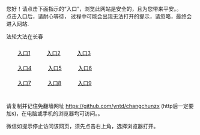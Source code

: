 您好！请点击下面指示的“入口”，浏览此网站是安全的，且为您带来平安。。 <br/>
点击入口后，请耐心等待， 过程中可能会出现无法打开的提示，请忽略，最终会进入网站. </br>

法轮大法在长春<br/>
<div style="padding:10px"><a style="margin:20px" target="_blank" href="https://d2pbynpomjw4vo.cloudfront.net/2Qpsp?cxcqpwom" id="ccLink1" rel="nofollow">入口1</a> <a target="_blank" style="margin:20px" href="https://d2gq626ckac2j6.cloudfront.net/2Qpsp?hqwfb" id="ccLink2" rel="nofollow">入口2</a> <a style="margin:20px" target="_blank" href="https://dsx7y84egydyy.cloudfront.net/2Qpsp?nnuuqzb" id="ccLink3" rel="nofollow">入口3</a></div>

<div style="padding:10px" ><a style="margin:20px" target="_blank" href="https://d2pbynpomjw4vo.cloudfront.net/2Qpsp?cxcqpwom" id="ccLink4" rel="nofollow">入口4</a> <a style="margin:20px" href="https://d2gq626ckac2j6.cloudfront.net/2Qpsp?hqwfb" target="_blank" id="ccLink5" rel="nofollow">入口5</a> <a style="margin:20px" href="https://dsx7y84egydyy.cloudfront.net/2Qpsp?nnuuqzb" target="_blank" id="ccLink6" rel="nofollow">入口6</a></div>

<div style="padding:10px"><a style="margin:20px" target="_blank" href="https://d2pbynpomjw4vo.cloudfront.net/2Qpsp?cxcqpwom" id="ccLink7" rel="nofollow">入口7</a> <a style="margin:20px" href="https://d2gq626ckac2j6.cloudfront.net/2Qpsp?hqwfb" target="_blank" id="ccLink8" rel="nofollow">入口8</a> <a style="margin:20px" target="_blank" href="https://dsx7y84egydyy.cloudfront.net/2Qpsp?nnuuqzb" id="ccLink9" rel="nofollow">入口9</a></div>

<br/>



请复制并记住免翻墙网址 https://github.com/yntd/changchunzx (http后一定要加s)，在电脑或手机的浏览器均可访问。。<br/>

微信如提示停止访问该网页，须先点击右上角，选择浏览器打开。

